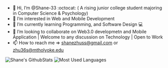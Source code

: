 - 👋 Hi, I’m @Shane-33 :octocat: ( A rising junior college student majoring in Computer Science & Psychology) 
- 👀 I’m interested in Web and Mobile Development
- 🌱 I’m currently learning Programming, and Software Design  💻
- 💞️ I’m looking to collaborate on Web3.0 developmetn and Mobile Application | Welcome to any discussion on Technology | Open to Work
- 📫 How to reach me => shanezhuss@gmail.com or zhu36s@mtholyoke.edu

<!---
Shane-33/Shane-33 is a ✨ special ✨ repository because its `README.md` (this file) appears on your GitHub profile.
You can click the Preview link to take a look at your changes.
--->

![Shane's GithubStats](https://github-readme-stats.vercel.app/api?username=Shane-33&show_icons=true&theme=dark&count_private=true) ![Most Used Languages](https://github-readme-stats.vercel.app/api/top-langs/?username=Shane-33&theme=dark&layout=compact)

